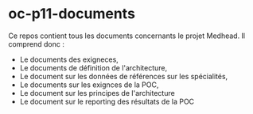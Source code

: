 # oc-p11-documents

Ce repos contient tous les documents concernants le projet Medhead.
Il comprend donc : 
- Le documents des exigneces,
- Le documents de définition de l'architecture,
- Le document sur les données de références sur les spécialités,
- Le documents sur les exignces de la POC,
- Le document sur les principes de l'architecture
- Le document sur le reporting des résultats de la POC
